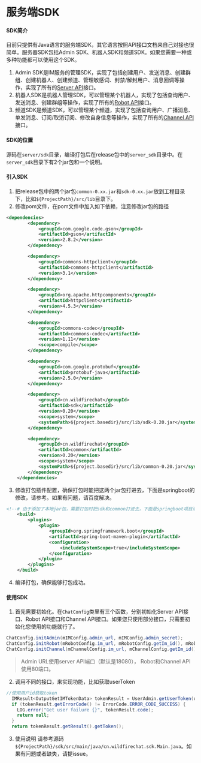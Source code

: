 # 服务端SDK

#### SDK简介
目前只提供有Java语言的服务端SDK，其它语言按照API接口文档来自己对接也很简单。服务器SDK包括Admin SDK、机器人SDK和频道SDK。如果您需要一种或多种功能都可以使用这个SDK。
1. Admin SDK是IM服务的管理SDK，实现了包括创建用户、发送消息、创建群组、创建机器人、创建频道、管理敏感词、封禁/解封用户、消息回调等操作，实现了所有的[Server API](./admin_api/)接口。
2. 机器人SDK是机器人管理SDK，可以管理某个机器人，实现了包括查询用户、发送消息、创建群组等操作，实现了所有的[Robot API](./robot_api/)接口。
3. 频道SDK是频道SDK，可以管理某个频道，实现了包括查询用户、广播消息、单发消息、订阅/取消订阅、修改自身信息等操作，实现了所有的[Channel API](./channel_api/)接口。

#### SDK的位置
源码在```server/sdk```目录，编译打包后在release包中的```server_sdk```目录中。在```server_sdk```目录下有2个jar包和一个说明。


#### 引入SDK
1. 把release包中的两个jar包```common-0.xx.jar```和```sdk-0.xx.jar```放到工程目录下，比如```${ProjectPath}/src/lib```目录下。
2. 修改pom文件，在pom文件中加入如下依赖，注意修改jar包的路径
```xml
<dependencies>
		<dependency>
			<groupId>com.google.code.gson</groupId>
			<artifactId>gson</artifactId>
			<version>2.8.2</version>
		</dependency>

		<dependency>
			<groupId>commons-httpclient</groupId>
			<artifactId>commons-httpclient</artifactId>
			<version>3.1</version>
		</dependency>

		<dependency>
			<groupId>org.apache.httpcomponents</groupId>
			<artifactId>httpclient</artifactId>
			<version>4.5.3</version>
		</dependency>

		<dependency>
			<groupId>commons-codec</groupId>
			<artifactId>commons-codec</artifactId>
			<version>1.11</version>
			<scope>compile</scope>
		</dependency>

		<dependency>
			<groupId>com.google.protobuf</groupId>
			<artifactId>protobuf-java</artifactId>
			<version>2.5.0</version>
		</dependency>

		<dependency>
			<groupId>cn.wildfirechat</groupId>
			<artifactId>sdk</artifactId>
			<version>0.20</version>
			<scope>system</scope>
			<systemPath>${project.basedir}/src/lib/sdk-0.20.jar</systemPath>
		</dependency>

		<dependency>
			<groupId>cn.wildfirechat</groupId>
			<artifactId>common</artifactId>
			<version>0.20</version>
			<scope>system</scope>
			<systemPath>${project.basedir}/src/lib/common-0.20.jar</systemPath>
		</dependency>
	</dependencies>
```

3. 修改打包插件配置，确保打包时能把这两个jar包打进去，下面是springboot的修改，请参考。如果有问题，请百度解决。
```xml
<!--# 由于添加了本地jar包，需要打包时把sdk和common打进去，下面是springboot项目添加includeSystemScope部分，其它类型项目请百度。 -->
	<build>
    	<plugins>
    		<plugin>
    			<groupId>org.springframework.boot</groupId>
    			<artifactId>spring-boot-maven-plugin</artifactId>
    			<configuration>
    				<includeSystemScope>true</includeSystemScope>
    			</configuration>
    		</plugin>
    	</plugins>
    </build>
```

4. 编译打包，确保能够打包成功。

#### 使用SDK
1. 首先需要初始化。在```ChatConfig```类里有三个函数，分别初始化Server API接口、Robot API接口和Channel API接口。如果您只使用部分接口，只需要初始化您使用的功能就行了。
```java
ChatConfig.initAdmin(mIMConfig.admin_url, mIMConfig.admin_secret);
ChatConfig.initRobot(mRobotConfig.im_url, mRobotConfig.getIm_id(), mRobotConfig.im_secret);
ChatConfig.initChannel(mChannelConfig.im_url, mChannelConfig.getIm_id(), mChannelConfig.im_secret);
```
> Admin URL使用server API端口（默认是18080）， Robot和Channel API使用80端口。

2. 调用不同的接口，来实现功能，比如获取userToken
```java
//使用用户id获取token
  IMResult<OutputGetIMTokenData> tokenResult = UserAdmin.getUserToken(user.getUserId(), clientId);
  if (tokenResult.getErrorCode() != ErrorCode.ERROR_CODE_SUCCESS) {
    LOG.error("Get user failure {}", tokenResult.code);
    return null;
  }
  return tokenResult.getResult().getToken();
```

3. 使用说明
请参考源码```${ProjectPath}/sdk/src/main/java/cn.wildfirechat.sdk.Main.java```。如果有问题或者缺失，请提issue。
